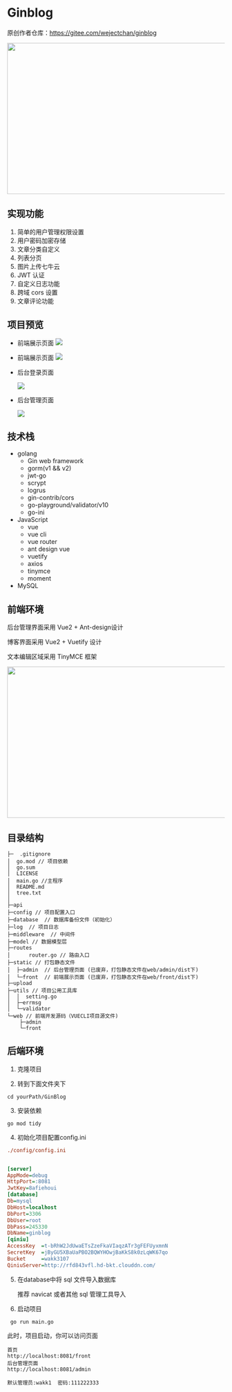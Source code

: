 # Ginblog

原创作者仓库：https://gitee.com/wejectchan/ginblog

<div align="center">
<img  src="https://s3.bmp.ovh/imgs/2022/07/31/cc4d0ebbc896a9eb.jpg" width="600" height="350"/>
</div>

## 实现功能

1.  简单的用户管理权限设置
2.  用户密码加密存储
3.  文章分类自定义
4.  列表分页
5.  图片上传七牛云
6.  JWT 认证
7.  自定义日志功能
8.  跨域 cors 设置
9.  文章评论功能

## 项目预览

- 前端展示页面
  ![](https://s3.bmp.ovh/imgs/2022/07/31/05ec23559fec2a13.png)

- 前端展示页面
  ![](https://s3.bmp.ovh/imgs/2022/07/31/233658d4e01e5151.png)

- 后台登录页面

  ![](https://s3.bmp.ovh/imgs/2022/07/31/1c70342bc57c803c.jpg)

- 后台管理页面

  ![](https://s3.bmp.ovh/imgs/2022/07/31/8e42cd300655056b.jpg)

## 技术栈

- golang
  - Gin web framework
  - gorm(v1 && v2)
  - jwt-go
  - scrypt
  - logrus
  - gin-contrib/cors
  - go-playground/validator/v10
  - go-ini
- JavaScript
  - vue
  - vue cli
  - vue router
  - ant design vue
  - vuetify
  - axios
  - tinymce
  - moment
- MySQL 

## 前端环境



后台管理界面采用 Vue2 + Ant-design设计

博客界面采用 Vue2 + Vuetify 设计 

文本编辑区域采用 TinyMCE 框架





<div align="center">
<img  src="https://s3.bmp.ovh/imgs/2022/07/31/cc4d0ebbc896a9eb.jpg" width="600" height="350"/>
</div>

## 目录结构

```shell
├─  .gitignore
│  go.mod // 项目依赖
│  go.sum
│  LICENSE
│  main.go //主程序
│  README.md
│  tree.txt
│          
├─api         
├─config // 项目配置入口   
├─database  // 数据库备份文件（初始化）
├─log  // 项目日志
├─middleware  // 中间件
├─model // 数据模型层
├─routes
│      router.go // 路由入口    
├─static // 打包静态文件
│  ├─admin  // 后台管理页面 (已废弃，打包静态文件在web/admin/dist下)         
│  └─front  // 前端展示页面 (已废弃，打包静态文件在web/front/dist下)            
├─upload   
├─utils // 项目公用工具库
│  │  setting.go 
│  ├─errmsg   
│  └─validator         
└─web // 前端开发源码（VUECLI项目源文件)
    ├─admin             
    └─front
```



## 后端环境

1. 克隆项目

2. 转到下面文件夹下

```shell
cd yourPath/GinBlog
```

3. 安装依赖

```
go mod tidy
```

4. 初始化项目配置config.ini

```ini
./config/config.ini


[server]
AppMode=debug
HttpPort=:8081
JwtKey=8afiehoui
[database]
Db=mysql
DbHost=localhost
DbPort=3306
DbUser=root
DbPass=245330
DbName=ginblog
[qiniu]
AccessKey  =t-bRhW2JdUwaETsZzeFkaVIaqzATr3gFEFUyxmnN
SecretKey  =jByGU5XBaUaPBO2BQWYHOwjBaKkS8k0zLqWK67qo
Bucket     =wakk3107
QiniuServer=http://rfd843vfl.hd-bkt.clouddn.com/

```

5. 在database中将 sql 文件导入数据库

	推荐 navicat 或者其他 sql 管理工具导入

6. 启动项目

```shell
 go run main.go
```

此时，项目启动，你可以访问页面

```shell
首页
http://localhost:8081/front
后台管理页面
http://localhost:8081/admin

默认管理员:wakk1  密码:111222333
```







